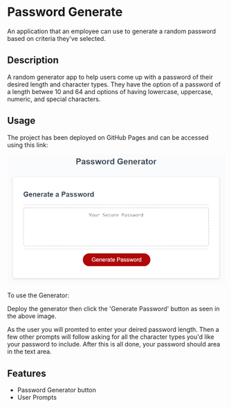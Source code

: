 # Password Generate
An application that an employee can use to generate a random password based on criteria they’ve selected.

## Description 
A random generator app to help users come up with a password of their desired length and character types. They have the option of a password of a length betwee 10 and 64 and options of having lowercase, uppercase, numeric, and special characters.

## Usage 
The project has been deployed on GitHub Pages and can be accessed using this link:

![PasswordGenertor](./assets/05-javascript-challenge-demo.png)

To use the Generator:

Deploy the generator then click the 'Generate Password' button as seen in the above image.

As the user you will promted to enter your deired password length. Then a few other prompts will follow asking for all the character types you'd like your password to include. After this is all done, your password should area in the text area. 


## Features

- Password Generator button
- User Prompts 